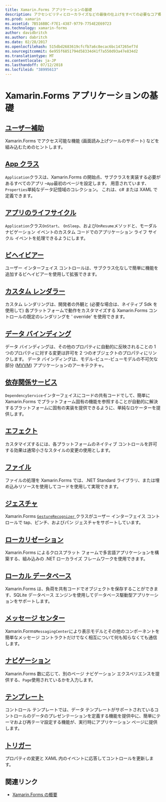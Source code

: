 ```yaml
---
title: Xamarin.Forms アプリケーションの基礎
description: アクセシビリティとローカライズなどの最後の仕上げをすべての必要なコア概念をなど、Xamarin.Forms アプリケーションの開発の基礎を調べる。
ms.prod: xamarin
ms.assetid: 7B516BBC-F7E1-4387-9779-7754E2E69723
ms.technology: xamarin-forms
author: davidbritch
ms.author: dabritch
ms.date: 02/28/2017
ms.openlocfilehash: 515dbd2683619cfcfb7a6c8ecac6bc147265ef7d
ms.sourcegitcommit: 6e955f6851794d58334d41f7a550d93a47e834d2
ms.translationtype: MT
ms.contentlocale: ja-JP
ms.lasthandoff: 07/12/2018
ms.locfileid: "38995613"
---
```

# <a name="xamarinforms-application-fundamentals"></a>Xamarin.Forms アプリケーションの基礎

## <a name="accessibilityaccessibilityindexmd"></a>[ユーザー補助](accessibility/index.md)

Xamarin.Forms でアクセス可能な機能 (画面読み上げツールのサポート) などを組み込むためのヒントします。

## <a name="app-classapplication-classmd"></a>[App クラス](application-class.md)

`Application`クラスは、Xamarin.Forms の開始点、サブクラスを実装する必要があるすべてのアプリ –`App`最初のページを設定します。 用意されています、`Properties`単純なデータ記憶域のコレクション。 これは、c# または XAML で定義できます。

## <a name="app-lifecycleapp-lifecyclemd"></a>[アプリのライフサイクル](app-lifecycle.md)

`Application`クラス`OnStart`、 `OnSleep`、および`OnResume`メソッドと、モーダル ナビゲーション イベントのカスタム コードでのアプリケーション ライフ サイクル イベントを処理できるようにします。

## <a name="behaviorsbehaviorsindexmd"></a>[ビヘイビアー](behaviors/index.md)

ユーザー インターフェイス コントロールは、サブクラス化なしで簡単に機能を追加するビヘイビアーを使用して拡張できます。

## <a name="custom-rendererscustom-rendererindexmd"></a>[カスタム レンダラー](custom-renderer/index.md)

カスタム レンダリングは、開発者の外観と (必要な場合は、ネイティブ Sdk を使用して) 各プラットフォームで動作をカスタマイズする Xamarin.Forms コントロールの既定のレンダリングを ' override' を使用できます。

## <a name="data-bindingdata-bindingindexmd"></a>[データ バインディング](data-binding/index.md)

データ バインディングは、その他のプロパティに自動的に反映されることの 1 つのプロパティに対する変更は許可を 2 つのオブジェクトのプロパティにリンクします。 データ バインディングは、モデル-ビュー-ビューモデルの不可欠な部分 ([MVVM](~/xamarin-forms/enterprise-application-patterns/mvvm.md)) アプリケーションのアーキテクチャ。

## <a name="dependency-servicedependency-serviceindexmd"></a>[依存関係サービス](dependency-service/index.md)

`DependencyService`インターフェイスにコードの共有コードでして、簡単に Xamarin.Forms でプラットフォーム固有の機能を参照することが自動的に解決するプラットフォームに固有の実装を提供できるように、単純なロケーターを提供します。

## <a name="effectseffectsindexmd"></a>[エフェクト](effects/index.md)

カスタマイズするには、各プラットフォームのネイティブ コントロールを許可する効果は通常小さなスタイルの変更の使用とします。

## <a name="filesfilesmd"></a>[ファイル](files.md)

ファイルの処理を Xamarin.Forms では、.NET Standard ライブラリ、または埋め込みリソースを使用してコードを使用して実現できます。

## <a name="gesturesgesturesindexmd"></a>[ジェスチャ](gestures/index.md)

Xamarin.Forms [ `GestureRecognizer` ](xref:Xamarin.Forms.GestureRecognizer)クラスがユーザー インターフェイス コントロールで tap、ピンチ、およびパン ジェスチャをサポートしています。

## <a name="localizationlocalizationindexmd"></a>[ローカリゼーション](localization/index.md)

Xamarin.Forms によるクロスプラット フォームで多言語アプリケーションを構築する、組み込みの .NET ローカライズ フレームワークを使用できます。

## <a name="local-databasesdatabasesmd"></a>[ローカル データベース](databases.md)

Xamarin.Forms は、負荷を共有コードでオブジェクトを保存することができます、SQLite データベース エンジンを使用してデータベース駆動型アプリケーションをサポートします。

## <a name="messaging-centermessaging-centermd"></a>[メッセージ センター](messaging-center.md)

Xamarin.Forms`MessagingCenter`により表示モデルとその他のコンポーネントを簡単なメッセージ コントラクトだけでなく相互について何も知らなくても通信します。

## <a name="navigationnavigationindexmd"></a>[ナビゲーション](navigation/index.md)

Xamarin.Forms 数に応じて、別のページ ナビゲーション エクスペリエンスを提供する、`Page`使用されているかを入力します。

## <a name="templatestemplatesindexmd"></a>[テンプレート](templates/index.md)

コントロール テンプレートでは、データ テンプレートがサポートされているコントロールのデータのプレゼンテーションを定義する機能を提供中に、簡単にテーマおよび再テーマ設定する機能が、実行時にアプリケーション ページに提供します。

## <a name="triggerstriggersmd"></a>[トリガー](triggers.md)

プロパティの変更と XAML 内のイベントに応答してコントロールを更新します。


## <a name="related-links"></a>関連リンク

- [Xamarin.Forms の概要](~/xamarin-forms/get-started/introduction-to-xamarin-forms.md)
